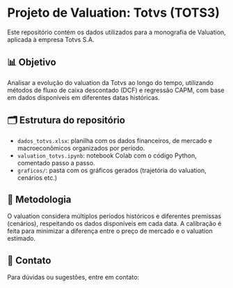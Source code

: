 # Projeto de Valuation: Totvs (TOTS3)

Este repositório contém os dados utilizados para a monografia de Valuation, aplicada à empresa Totvs S.A.

## 📊 Objetivo
Analisar a evolução do valuation da Totvs ao longo do tempo, utilizando métodos de fluxo de caixa descontado (DCF) e regressão CAPM, com base em dados disponíveis em diferentes datas históricas.

## 🗂️ Estrutura do repositório

- `dados_totvs.xlsx`: planilha com os dados financeiros, de mercado e macroeconômicos organizados por período.
- `valuation_totvs.ipynb`: notebook Colab com o código Python, comentado passo a passo.
- `graficos/`: pasta com os gráficos gerados (trajetória do valuation, cenários etc.)

## 🧠 Metodologia
O valuation considera múltiplos períodos históricos e diferentes premissas (cenários), respeitando os dados disponíveis em cada data. A calibração é feita para minimizar a diferença entre o preço de mercado e o valuation estimado.

## 🔗 Contato
Para dúvidas ou sugestões, entre em contato:
